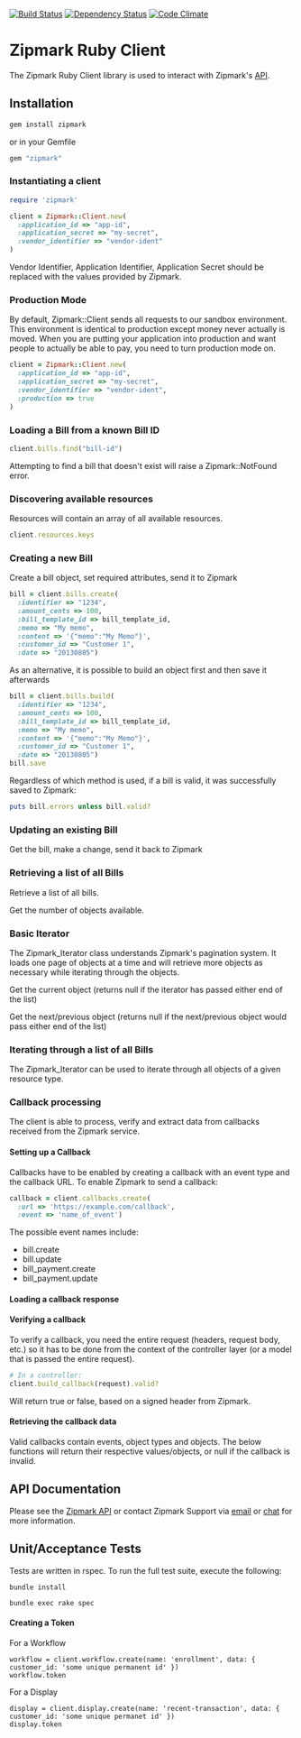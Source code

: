 [![Build Status](https://secure.travis-ci.org/zipmark/zipmark-ruby.png?branch=master)](https://travis-ci.org/zipmark/zipmark-ruby)
[![Dependency Status](https://gemnasium.com/zipmark/zipmark-ruby.png)](https://gemnasium.com/zipmark/zipmark-ruby)
[![Code Climate](https://codeclimate.com/badge.png)](https://codeclimate.com/github/zipmark/zipmark-ruby)


# Zipmark Ruby Client

The Zipmark Ruby Client library is used to interact with Zipmark's [API](https://dev.zipmark.com).

## Installation

```sh
gem install zipmark
```
or in your Gemfile

```ruby
gem "zipmark"
```

### Instantiating a client

```ruby
require 'zipmark'

client = Zipmark::Client.new(
  :application_id => "app-id",
  :application_secret => "my-secret",
  :vendor_identifier => "vendor-ident"
)
```

Vendor Identifier, Application Identifier, Application Secret should be replaced with the
values provided by Zipmark.

### Production Mode

By default, Zipmark::Client sends all requests to our sandbox environment.  This environment is identical to production except money never actually is moved.  When you are putting your application into production and want people to actually be able to pay, you need to turn production mode on.

```ruby
client = Zipmark::Client.new(
  :application_id => "app-id",
  :application_secret => "my-secret",
  :vendor_identifier => "vendor-ident",
  :production => true
)
```

### Loading a Bill from a known Bill ID

```ruby
client.bills.find("bill-id")
```

Attempting to find a bill that doesn't exist will raise a Zipmark::NotFound error.

### Discovering available resources

Resources will contain an array of all available resources.

```ruby
client.resources.keys
```

### Creating a new Bill

Create a bill object, set required attributes, send it to Zipmark

```ruby
bill = client.bills.create(
  :identifier => "1234",
  :amount_cents => 100,
  :bill_template_id => bill_template_id,
  :memo => "My memo",
  :content => '{"memo":"My Memo"}',
  :customer_id => "Customer 1",
  :date => "20130805")
```

As an alternative, it is possible to build an object first and then save it afterwards

```ruby
bill = client.bills.build(
  :identifier => "1234",
  :amount_cents => 100,
  :bill_template_id => bill_template_id,
  :memo => "My memo",
  :content => '{"memo":"My Memo"}',
  :customer_id => "Customer 1",
  :date => "20130805")
bill.save
```

Regardless of which method is used, if a bill is valid, it was successfully saved to Zipmark:

```ruby
puts bill.errors unless bill.valid?
```

### Updating an existing Bill

Get the bill, make a change, send it back to Zipmark

### Retrieving a list of all Bills

Retrieve a list of all bills.

Get the number of objects available.

### Basic Iterator

The Zipmark_Iterator class understands Zipmark's pagination system.  It loads one page of objects at a time and will retrieve more objects as necessary while iterating through the objects.

Get the current object (returns null if the iterator has passed either end of the list)

Get the next/previous object (returns null if the next/previous object would pass either end of the list)

### Iterating through a list of all Bills

The Zipmark_Iterator can be used to iterate through all objects of a given resource type.

### Callback processing

The client is able to process, verify and extract data from callbacks received from the Zipmark service.

#### Setting up a Callback

Callbacks have to be enabled by creating a callback with an event type and the callback URL. To enable Zipmark to send a callback:

```ruby
callback = client.callbacks.create(
  :url => 'https://example.com/callback',
  :event => 'name_of_event')
```

The possible event names include:

 * bill.create
 * bill.update
 * bill_payment.create
 * bill_payment.update

#### Loading a callback response

#### Verifying a callback

To verify a callback, you need the entire request (headers, request body, etc.) so it has to be done from the context of the controller layer (or a model that is passed the entire request).

```ruby
# In a controller:
client.build_callback(request).valid?
```

Will return true or false, based on a signed header from Zipmark.

#### Retrieving the callback data

Valid callbacks contain events, object types and objects.  The below functions will return their respective values/objects, or null if the callback is invalid.

## API Documentation

Please see the [Zipmark API](https://dev.zipmark.com) or contact Zipmark Support via [email](mailto:developers@zipmark.com) or [chat](http://bit.ly/zipmarkAPIchat) for more information.

## Unit/Acceptance Tests

Tests are written in rspec.  To run the full test suite, execute the following:

```
bundle install

bundle exec rake spec
```


#### Creating a Token

For a Workflow
```
workflow = client.workflow.create(name: 'enrollment', data: { customer_id: 'some unique permanent id' })
workflow.token
```

For a Display
```
display = client.display.create(name: 'recent-transaction', data: { customer_id: 'some unique permanet id' })
display.token
```
